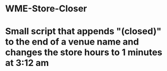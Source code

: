 # WME-Store-Closer
# Small script that appends "(closed)" to the end of a venue name and changes the store hours to 1 minutes at 3:12 am
